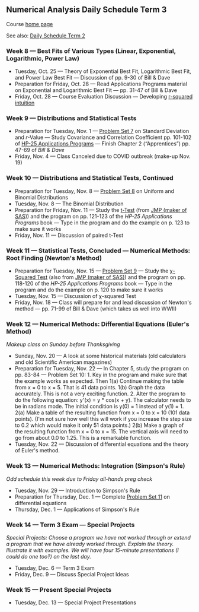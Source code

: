 ## Numerical Analysis Daily Schedule Term 3

Course [home page](./)

See also: [Daily Schedule Term 2](./daily_schedule_term_2.html)

### Week 8 &mdash; Best Fits of Various Types (Linear, Exponential, Logarithmic, Power Law)

* Tuesday, Oct. 25 &mdash; Theory of Exponential Best Fit, Logarithmic Best Fit, and Power Law Best Fit &mdash; Discussion of pp. 9-30 of Bill &amp; Dave 
* Preparation for Friday, Oct. 28 &mdash; Read Applications Programs material on Exponential and Logarithmic Best Fit &mdash; pp. 31-47 of Bill &amp; Dave
* Friday, Oct. 28 &mdash; Course Evaluation Discussion &mdash; Developing [r-squared intuition](./resources/RSquaredIntuition.pdf)

### Week 9 &mdash; Distributions and Statistical Tests

* Preparation for Tuesday, Nov. 1 &mdash; [Problem Set 7](./assignments/PS07.nb.pdf) on Standard Deviation and *r*-Value &mdash; Study Covariance and Correlation Coefficient pp. 101-102 of [HP-25 Applications Programs](./resources/HP25-ApplicationsPrograms-Chapter6.pdf) &mdash; Finish Chapter 2 (&ldquo;Apprentices&rdquo;) pp. 47-69 of *Bill &amp; Dave*
* Friday, Nov. 4 &mdash; Class Canceled due to COVID outbreak (make-up Nov. 19)

### Week 10 &mdash; Distributions and Statistical Tests, Continued

* Preparation for Tuesday, Nov. 8 &mdash; [Problem Set 8](./assignments/PS08.nb.pdf) on Uniform and Binomial Distributions
* Tuesday, Nov. 8 &mdash; The Binomial Distribution
* Preparation for Friday, Nov. 11 &mdash; Study the [t-Test](./resources/StatisticalTests-t-Test.pdf) (from [JMP (maker of SAS)](https://www.jmp.com/en_us/statistics-knowledge-portal/t-test.html)) and the program on pp. 121-123 of the *HP-25 Applications Programs* book &mdash; Type in the program and do the example on p. 123 to make sure it works
* Friday, Nov. 11 &mdash; Discussion of paired t-Test

### Week 11 &mdash; Statistical Tests, Concluded &mdash; Numerical Methods: Root Finding (Newton's Method)

* Preparation for Tuesday, Nov. 15 &mdash; [Problem Set 9](./assignments/PS09.nb.pdf) &mdash; Study the [&chi;-Squared Test](./resources/StatisticalTests-ChiSquared.pdf) (also from [JMP (maker of SAS)](https://www.jmp.com/en_us/statistics-knowledge-portal/chi-square-test.html)) and the program on pp. 118-120 of the *HP-25 Applications Programs* book &mdash; Type in the program and do the example on p. 120 to make sure it works
* Tuesday, Nov. 15 &mdash; Discussion of &chi;-squared Test
* Friday, Nov. 18 &mdash; Class will prepare for and lead discussion of Newton's method &mdash; pp. 71-99 of Bill &amp; Dave (which takes us well into WWII)

### Week 12 &mdash; Numerical Methods: Differential Equations (Euler's Method)

*Makeup class on Sunday before Thanksgiving*

* Sunday, Nov. 20 &mdash; A look at some historical materials (old calculators and old Scientific American magazines)
* Preparation for Tuesday, Nov. 22 &mdash; In Chapter 5, study the program on pp. 83-84 &mdash; Problem Set 10: 1. Key in the program and make sure that the example works as expected. Then 1(a) Continue making the table from x = 0 to x = 5. That is 41 data points. 1(b) Graph the data accurately. This is not a very exciting function. 2. Alter the program to do the following equation: y'(x) = y * cos(x + y). The calculator needs to be in radians mode. The initial condition is y(0) = 1 instead of y(1) = 1. 2(a) Make a table of the resulting function from x = 0 to x = 10 (101 data points). (I'm not sure how well this will work if you increase the step size to 0.2 which would make it only 51 data points.) 2(b) Make a graph of the resulting function from x = 0 to x = 15. The vertical axis will need to go from about 0.0 to 1.25. This is a remarkable function.
* Tuesday, Nov. 22 &mdash; Discussion of differential equations and the theory of Euler's method.

### Week 13 &mdash; Numerical Methods: Integration (Simpson's Rule)

*Odd schedule this week due to Friday all-hands preg check*

* Tuesday, Nov. 29 &mdash; Introduction to Simpson's Rule
* Preparation for Thursday, Dec. 1 &mdash; Complete [Problem Set 11](./assignments/PS11.nb.pdf) on differential equations
* Thursday, Dec. 1 &mdash; Applications of Simpson's Rule

### Week 14 &mdash; Term 3 Exam &mdash; Special Projects

*Special Projects: Choose a program we have not worked through or extend a program that we have already worked through. Explain the theory. Illustrate it with examples. We will have four 15-minute presentations (I could do one too?) on the last day.*

* Tuesday, Dec. 6 &mdash; Term 3 Exam
* Friday, Dec. 9 &mdash; Discuss Special Project Ideas

### Week 15 &mdash; Present Special Projects

* Tuesday, Dec. 13 &mdash; Special Project Presentations
